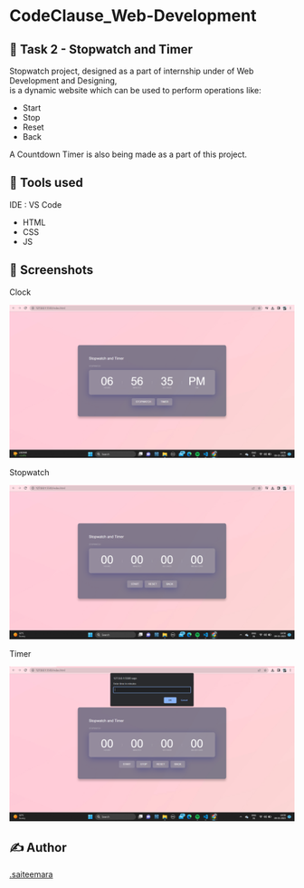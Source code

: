 # CodeClause_Web-Development
<h2>📖 Task 2 - Stopwatch and Timer</h2>
<p>Stopwatch project, designed as a part of internship under of Web Development and Designing,</br>
  is a dynamic website which can be used to perform operations like:</p>
<ul>
  <li>Start</li>
  <li>Stop</li>
  <li>Reset</li>
  <li>Back</li>
</ul>

<p>A Countdown Timer is also being made as a part of this project.</p>
<h2>📓 Tools used </h2>
<p>IDE : VS Code</p>
<ul>
  <li>HTML</li>
  <li>CSS</li>
  <li>JS</li>
</ul>
<h2>👀 Screenshots</h2>
<p>Clock</p>
<img src="https://github.com/saiteemara/CodeClause-Task2/blob/main/CodeClause%20_Timer%20and%20stopwatch/assets/clock.png" alt="clock">
<p>Stopwatch</p>
<img src="https://github.com/saiteemara/CodeClause-Task2/blob/main/CodeClause%20_Timer%20and%20stopwatch/assets/Stopwatch.png" alt="stopwatch">
<p>Timer</p>
<img src="https://github.com/saiteemara/CodeClause-Task2/blob/main/CodeClause%20_Timer%20and%20stopwatch/assets/timer.png" alt="timer">

<h2>✍ Author</h2>
   <a href="https://github.com/saiteemara">.saiteemara</a>
